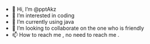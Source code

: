 - 👋 Hi, I’m @pptAkz
- 👀 I’m interested in coding
- 🌱 I’m currently using java
- 💞️ I’m looking to collaborate on the one who is friendly
- 📫 How to reach me , no need to reach me .

<!---
pptAkz/pptAkz is a ✨ special ✨ repository because its `README.md` (this file) appears on your GitHub profile.
You can click the Preview link to take a look at your changes.
--->
